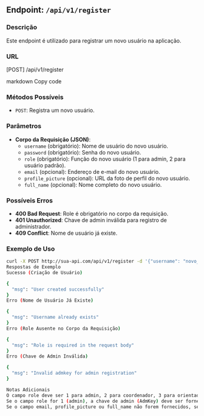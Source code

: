 ## Endpoint: `/api/v1/register`

### Descrição
Este endpoint é utilizado para registrar um novo usuário na aplicação.

### URL
[POST] /api/v1/register

markdown
Copy code

### Métodos Possíveis
- `POST`: Registra um novo usuário.

### Parâmetros
- **Corpo da Requisição (JSON)**:
  - `username` (obrigatório): Nome de usuário do novo usuário.
  - `password` (obrigatório): Senha do novo usuário.
  - `role` (obrigatório): Função do novo usuário (1 para admin, 2 para usuário padrão).
  - `email` (opcional): Endereço de e-mail do novo usuário.
  - `profile_picture` (opcional): URL da foto de perfil do novo usuário.
  - `full_name` (opcional): Nome completo do novo usuário.

### Possíveis Erros
- **400 Bad Request**: Role é obrigatório no corpo da requisição.
- **401 Unauthorized**: Chave de admin inválida para registro de administrador.
- **409 Conflict**: Nome de usuário já existe.

### Exemplo de Uso
```bash
curl -X POST http://sua-api.com/api/v1/register -d '{"username": "novo_usuario", "password": "senha123", "role": 2, "email": "usuario@email.com"}'```
Respostas de Exemplo
Sucesso (Criação de Usuário)

{
  "msg": "User created successfully"
}
Erro (Nome de Usuário Já Existe)

{
  "msg": "Username already exists"
}
Erro (Role Ausente no Corpo da Requisição)

{
  "msg": "Role is required in the request body"
}
Erro (Chave de Admin Inválida)

{
  "msg": "Invalid admkey for admin registration"
}

Notas Adicionais
O campo role deve ser 1 para admin, 2 para coordenador, 3 para orientador, 4 para aluno.
Se o campo role for 1 (admin), a chave de admin (AdmKey) deve ser fornecida no cabeçalho da requisição.
Se o campo email, profile_picture ou full_name não forem fornecidos, serão definidos como vazio por padrão.